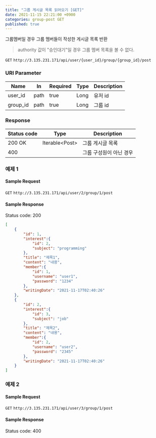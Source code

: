 ```yaml
---
title: "그룹 게시글 목록 읽어오기 [GET]"
date: 2021-11-15 22:21:00 +0900
categories: group-post GET
published: true
---
```


그룹멤버일 경우 그룹 멤버들이 작성한 게시글 목록 반환

> authority 값이 "승인대기"일 경우 그룹 멤버 목록을 볼 수 없다.

`GET` `http://3.135.231.171/api/user/{user_id}/group/{group_id}/post`

### URI Parameter

| Name     | In   | Required | Type | Description |
| -------- | ---- | -------- | ---- | ----------- |
| user_id  | path | true     | Long | 유저 id     |
| group_id | path | true     | Long | 그룹 id     |

### Response

| Status code | Type            | Description             |
| ----------- | --------------- | ----------------------- |
| 200 OK      | Iterable\<Post> | 그룹 게시글 목록        |
| 400         |                 | 그룹 구성원이 아닌 경우 |



### 예제 1

#### Sample Request

`GET` `http://3.135.231.171/api/user/2/group/1/post`

#### Sample Response

Status code: 200

```json
[
    {
        "id": 1,
        "interest":{
            "id": 2,
            "subject": "programming"
        },
        "title": "제목1",
        "content": "내용",
        "member":{
            "id": 1,
            "username": "user1",
            "password": "1234"
        },
        "writingDate": "2021-11-17T02:40:26"
    },
    {
        "id": 2,
        "interest":{
            "id": 3,
            "subject": "job"
        },
        "title": "제목2",
        "content": "내용",
        "member":{
            "id": 2,
            "username": "user2",
            "password": "2345"
        },
        "writingDate": "2021-11-17T02:40:26"
    }
]
```



### 예제 2

#### Sample Request

`GET` `http://3.135.231.171/api/user/3/group/1/post`

#### Sample Response

Status code: 400

```json

```

